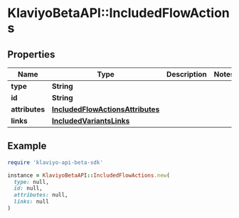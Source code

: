 # KlaviyoBetaAPI::IncludedFlowActions

## Properties

| Name | Type | Description | Notes |
| ---- | ---- | ----------- | ----- |
| **type** | **String** |  |  |
| **id** | **String** |  |  |
| **attributes** | [**IncludedFlowActionsAttributes**](IncludedFlowActionsAttributes.md) |  |  |
| **links** | [**IncludedVariantsLinks**](IncludedVariantsLinks.md) |  |  |

## Example

```ruby
require 'klaviyo-api-beta-sdk'

instance = KlaviyoBetaAPI::IncludedFlowActions.new(
  type: null,
  id: null,
  attributes: null,
  links: null
)
```

